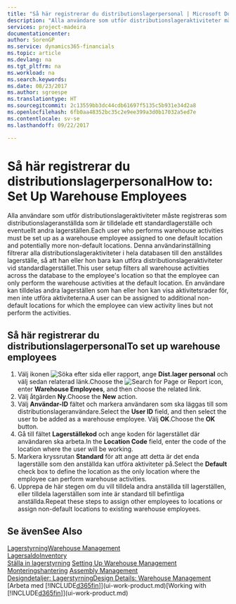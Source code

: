 ```yaml
---
title: "Så här registrerar du distributionslagerpersonal | Microsoft Docs"
description: "Alla användare som utför distributionslageraktiviteter måste registreras som distributionslageranställda som är tilldelade ett standardlagerställe och eventuellt andra lagerställen."
services: project-madeira
documentationcenter: 
author: SorenGP
ms.service: dynamics365-financials
ms.topic: article
ms.devlang: na
ms.tgt_pltfrm: na
ms.workload: na
ms.search.keywords: 
ms.date: 08/23/2017
ms.author: sgroespe
ms.translationtype: HT
ms.sourcegitcommit: 2c13559bb3dc44cdb61697f5135c5b931e34d2a8
ms.openlocfilehash: 6fb0aa48352bc35c2e9ee399a3d0b17032a5ed7e
ms.contentlocale: sv-se
ms.lasthandoff: 09/22/2017

---
```

# <a name="how-to-set-up-warehouse-employees"></a><span data-ttu-id="4f0aa-103">Så här registrerar du distributionslagerpersonal</span><span class="sxs-lookup"><span data-stu-id="4f0aa-103">How to: Set Up Warehouse Employees</span></span>
<span data-ttu-id="4f0aa-104">Alla användare som utför distributionslageraktiviteter måste registreras som distributionslageranställda som är tilldelade ett standardlagerställe och eventuellt andra lagerställen.</span><span class="sxs-lookup"><span data-stu-id="4f0aa-104">Each user who performs warehouse activities must be set up as a warehouse employee assigned to one default location and potentially more non-default locations.</span></span> <span data-ttu-id="4f0aa-105">Denna användarinställning filtrerar alla distributionslageraktiviteter i hela databasen till den anställdes lagerställe, så att han eller hon bara kan utföra distributionslageraktiviteter vid standardlagerstället.</span><span class="sxs-lookup"><span data-stu-id="4f0aa-105">This user setup filters all warehouse activities across the database to the employee's location so that the employee can only perform the warehouse activities at the default location.</span></span> <span data-ttu-id="4f0aa-106">En användare kan tilldelas andra lagerställen som han eller hon kan visa aktivitetsrader för, men inte utföra aktiviteterna.</span><span class="sxs-lookup"><span data-stu-id="4f0aa-106">A user can be assigned to additional non-default locations for which the employee can view activity lines but not perform the activities.</span></span>

## <a name="to-set-up-warehouse-employees"></a><span data-ttu-id="4f0aa-107">Så här registrerar du distributionslagerpersonal</span><span class="sxs-lookup"><span data-stu-id="4f0aa-107">To set up warehouse employees</span></span>  
1.  <span data-ttu-id="4f0aa-108">Välj ikonen ![Söka efter sida eller rapport](media/ui-search/search_small.png "ikonen Söka efter sida eller rapport"), ange **Dist.lager personal** och välj sedan relaterad länk.</span><span class="sxs-lookup"><span data-stu-id="4f0aa-108">Choose the ![Search for Page or Report](media/ui-search/search_small.png "Search for Page or Report icon") icon, enter **Warehouse Employees**, and then choose the related link.</span></span>  
2. <span data-ttu-id="4f0aa-109">Välj åtgärden **Ny**.</span><span class="sxs-lookup"><span data-stu-id="4f0aa-109">Choose the **New** action.</span></span>  
3. <span data-ttu-id="4f0aa-110">Välj **Användar-ID** fältet och markera användaren som ska läggas till som distributionslageranvändare.</span><span class="sxs-lookup"><span data-stu-id="4f0aa-110">Select the **User ID** field, and then select the user to be added as a warehouse employee.</span></span> <span data-ttu-id="4f0aa-111">Välj **OK**.</span><span class="sxs-lookup"><span data-stu-id="4f0aa-111">Choose the **OK** button.</span></span>  
6.  <span data-ttu-id="4f0aa-112">Gå till fältet **Lagerställekod** och ange koden för lagerstället där användaren ska arbeta.</span><span class="sxs-lookup"><span data-stu-id="4f0aa-112">In the **Location Code** field, enter the code of the location where the user will be working.</span></span>  
7.  <span data-ttu-id="4f0aa-113">Markera kryssrutan **Standard** för att ange att detta är det enda lagerställe som den anställda kan utföra aktiviteter på.</span><span class="sxs-lookup"><span data-stu-id="4f0aa-113">Select the **Default** check box to define the location as the only location where the employee can perform warehouse activities.</span></span>  
8.  <span data-ttu-id="4f0aa-114">Upprepa de här stegen om du vill tilldela andra anställda till lagerställen, eller tilldela lagerställen som inte är standard till befintliga anställda.</span><span class="sxs-lookup"><span data-stu-id="4f0aa-114">Repeat these steps to assign other employees to locations or assign non-default locations to existing warehouse employees.</span></span>  

## <a name="see-also"></a><span data-ttu-id="4f0aa-115">Se även</span><span class="sxs-lookup"><span data-stu-id="4f0aa-115">See Also</span></span>  
[<span data-ttu-id="4f0aa-116">Lagerstyrning</span><span class="sxs-lookup"><span data-stu-id="4f0aa-116">Warehouse Management</span></span>](warehouse-manage-warehouse.md)  
[<span data-ttu-id="4f0aa-117">Lagersaldo</span><span class="sxs-lookup"><span data-stu-id="4f0aa-117">Inventory</span></span>](inventory-manage-inventory.md)  
<span data-ttu-id="4f0aa-118">[Ställa in lagerstyrning](warehouse-setup-warehouse.md)   </span><span class="sxs-lookup"><span data-stu-id="4f0aa-118">[Setting Up Warehouse Management](warehouse-setup-warehouse.md)   </span></span>  
<span data-ttu-id="4f0aa-119">[Monteringshantering](assembly-assemble-items.md)  </span><span class="sxs-lookup"><span data-stu-id="4f0aa-119">[Assembly Management](assembly-assemble-items.md)  </span></span>  
[<span data-ttu-id="4f0aa-120">Designdetaljer: Lagerstyrning</span><span class="sxs-lookup"><span data-stu-id="4f0aa-120">Design Details: Warehouse Management</span></span>](design-details-warehouse-management.md)  
<span data-ttu-id="4f0aa-121">[Arbeta med [!INCLUDE[d365fin](includes/d365fin_md.md)]](ui-work-product.md)</span><span class="sxs-lookup"><span data-stu-id="4f0aa-121">[Working with [!INCLUDE[d365fin](includes/d365fin_md.md)]](ui-work-product.md)</span></span>  

